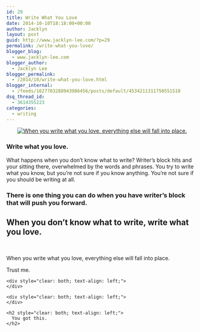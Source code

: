 ```yaml
---
id: 29
title: Write What You Love
date: 2014-10-10T18:18:00+00:00
author: Jacklyn
layout: post
guid: http://www.jacklyn-lee.com/?p=29
permalink: /write-what-you-love/
blogger_blog:
  - www.jacklyn-lee.com
blogger_author:
  - Jacklyn Lee
blogger_permalink:
  - /2014/10/write-what-you-love.html
blogger_internal:
  - /feeds/1627703288943986456/posts/default/4534211311750551510
dsq_thread_id:
  - 3614355223
categories:
  - writing
---
```

<input class="jpibfi" type="hidden" />

<div style="clear: both; text-align: center;">
  <a href="http://i2.wp.com/www.jacklyn-lee.com/wp-content/uploads/2014/10/Write-What-you-Love--e1426942369891.png"><img class="aligncenter size-full wp-image-392" src="http://i2.wp.com/www.jacklyn-lee.com/wp-content/uploads/2014/10/Write-What-you-Love--e1426942369891.png?fit=400%2C400" alt="When you write what you love, everything else will fall into place." data-recalc-dims="1" /></a>
</div>

<div style="clear: both; text-align: center;">
</div>

<h3 style="clear: both; text-align: left;">
  Write what you love.
</h3>

<div style="clear: both; text-align: left;">
</div>

<p style="clear: both; text-align: left;">
  What happens when you don&#8217;t know what to write? Writer&#8217;s block hits and your sitting there, overwhelmed by the words and phrases. You try to write what you know, but you&#8217;re not sure if you know anything. You&#8217;re not sure if you should be writing at all.
</p>

<div style="clear: both; text-align: left;">
</div>

<div style="clear: both; text-align: left;">
</div>

<h3 style="clear: both; text-align: left;">
  There is one thing you can do when you have writer&#8217;s block that will push you forward.
</h3>

<div style="clear: both; text-align: left;">
</div>

<h2 style="clear: both; text-align: left;">
  When you don&#8217;t know what to write, write what you love.
</h2>

&nbsp;

<p style="clear: both; text-align: left;">
  When you write what you love, everything else will fall into place.
</p>

<p style="clear: both; text-align: left;">
  <p style="clear: both; text-align: left;">
    <p style="clear: both; text-align: left;">
      Trust me.
    </p>
    
    <div style="clear: both; text-align: left;">
    </div>
    
    <div style="clear: both; text-align: left;">
    </div>
    
    <h2 style="clear: both; text-align: left;">
      You got this.
    </h2>